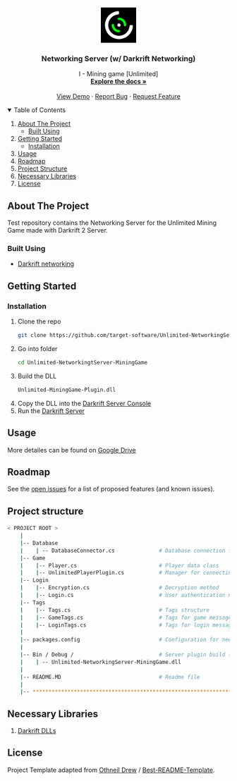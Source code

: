 <!-- PROJECT LOGO -->
<br />
<p align="center">
  <a href="https://github.com/target-software/Unlimited-NetworkingServer-MiningGame">
    <img src="Images/logo.png" alt="Logo" width="80" height="80">
  </a>

  <h3 align="center">Networking Server (w/ Darkrift Networking)</h3>

  <p align="center">
    I - Mining game [Unlimited]
    <br />
    <a href="https://github.com/target-software/Unlimited-NetworkingServer-MiningGame"><strong>Explore the docs »</strong></a>
    <br />
    <br />
    <a href="https://github.com/target-software/Unlimited-NetworkingServer-MiningGame">View Demo</a>
    ·
    <a href="https://github.com/target-software/Unlimited-NetworkingServer-MiningGame/issues">Report Bug</a>
    ·
    <a href="https://github.com/target-software/Unlimited-NetworkingServer-MiningGame/issues">Request Feature</a>
  </p>
</p>


<!-- TABLE OF CONTENTS -->
<details open="open">
  <summary>Table of Contents</summary>
  <ol>
    <li>
      <a href="#about-the-project">About The Project</a>
      <ul>
        <li><a href="#built-with">Built Using</a></li>
      </ul>
    </li>
    <li>
      <a href="#getting-started">Getting Started</a>
      <ul>
        <li><a href="#installation">Installation</a></li>
      </ul>
    </li>
    <li><a href="#usage">Usage</a></li>
    <li><a href="#roadmap">Roadmap</a></li>
    <li><a href="#project-structure">Project Structure</a></li>
    <li><a href="#necessary-libraries">Necessary Libraries</a></li>
    <li><a href="#license">License</a></li>
  </ol>
</details>



<!-- ABOUT THE PROJECT -->
## About The Project

Test repository contains the Networking Server for the Unlimited Mining Game made with Darkrift 2 Server.

### Built Using

* [Darkrift networking](https://www.darkriftnetworking.com/darkrift2)


<!-- GETTING STARTED -->
## Getting Started

### Installation

1. Clone the repo
   ```sh
   git clone https://github.com/target-software/Unlimited-NetworkingServer-MiningGame.git
   ```
2. Go into folder
    ```sh
   cd Unlimited-NetworkingtServer-MiningGame
   ```
3. Build the DLL
   ```sh
   Unlimited-MiningGame-Plugin.dll
   ```
4. Copy the DLL into the [Darkrift Server Console](https://github.com/target-software/Unlimited-DarkriftServer-MiningGame)
5. Run the [Darkrift Server](https://github.com/target-software/Unlimited-DarkriftServer-MiningGame)


<!-- USAGE EXAMPLES -->
## Usage

More detailes can be found on [Google Drive](https://docs.google.com/document/d/1CHdDfEm5BDM8vAbeubNgLF-Et8YwMgCbreD4CC6dSfo/edit)


<!-- ROADMAP -->
## Roadmap

See the [open issues](https://github.com/target-software/Unlimited-NetworkingServer-MiningGame/issues) for a list of proposed features (and known issues).


<!-- CONTRIBUTING -->
## Project structure

```bash
< PROJECT ROOT >
    |
    |-- Database
    |    | -- DatabaseConnector.cs              # Database connection for reading/writing data
    |-- Game
    |    |-- Player.cs                          # Player data class
    |    |-- UnlimitedPlayerPlugin.cs           # Manager for connecting players
    |-- Login
    |    |-- Encryption.cs                      # Decryption method
    |    |-- Login.cs                           # User authentication methods
    |-- Tags
    |    |-- Tags.cs                            # Tags structure
    |    |-- GameTags.cs                        # Tags for game messages
    |    |-- LoginTags.cs                       # Tags for login messages
    |
    |-- packages.config                         # Configuration for needed packages
    |
    |-- Bin / Debug /                           # Server plugin build (dll)
    |    | -- Unlimited-NetworkingServer-MiningGame.dll
    |
    |-- README.MD                               # Readme file
    |
    |-- ************************************************************************
```


<!-- LIBRARIES -->
## Necessary Libraries

1. [Darkrift DLLs](https://assetstore.unity.com/packages/tools/network/darkrift-networking-2-95309)


<!-- LICENSE -->
## License

Project Template adapted from [Othneil Drew](https://github.com/othneildrew) / [Best-README-Template](https://github.com/othneildrew/Best-README-Template).


<!-- MARKDOWN LINKS & IMAGES -->
<!-- https://www.markdownguide.org/basic-syntax/#reference-style-links -->
[product-screenshot]: images/screenshot.png
